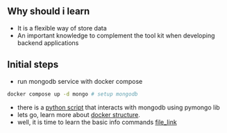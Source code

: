 ## Why should i learn
- It is a flexible way of store data
- An important knowledge to complement the tool kit when developing backend applications

## Initial steps

- run mongodb service with docker compose
```sh
docker compose up -d mongo # setup mongodb
```
- there is a [python script](./server.py) that interacts with mongodb using pymongo lib
- lets go, learn more about [docker structure](./docker_structure.md).
- well, it is time to learn the basic info commands [file_link](./info_commands.sh)